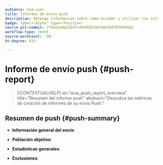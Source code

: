 ```yaml
---
audience: end-user
title: Informes de envío push
description: Obtenga información sobre cómo acceder y utilizar los informes de envío push
badge: label="Alpha" type="Positive"
source-git-commit: 7fa6a5adb22b4fc4569b93383a8e269703944582
workflow-type: tm+mt
source-wordcount: '39'
ht-degree: 61%

---
```


# Informe de envío push {#push-report}

>[!CONTEXTUALHELP]
>id="acw_push_report_overview"
>title="Resumen del informe push"
>abstract="Descubra las métricas de creación de informes de su envío Push."

## Resumen de push {#push-summary}

* **Información general del envío**:

* **Población objetivo**:

* **Estadísticas generales**:

* **Exclusiones**:
